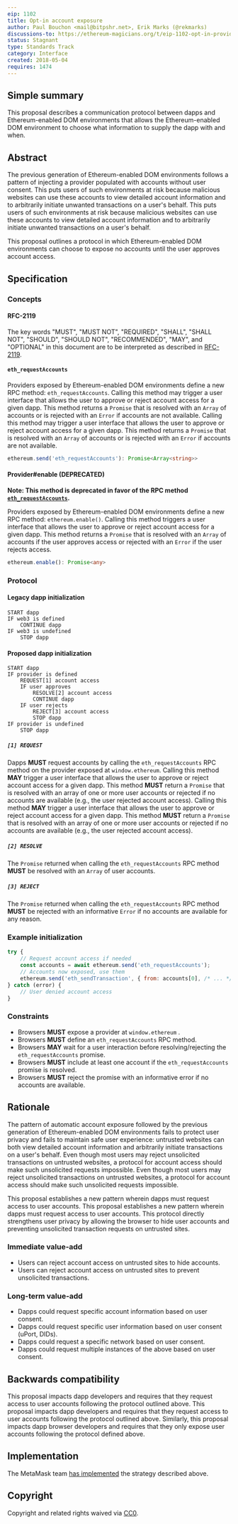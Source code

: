 ```yaml
---
eip: 1102
title: Opt-in account exposure
author: Paul Bouchon <mail@bitpshr.net>, Erik Marks (@rekmarks)
discussions-to: https://ethereum-magicians.org/t/eip-1102-opt-in-provider-access/414
status: Stagnant
type: Standards Track
category: Interface
created: 2018-05-04
requires: 1474
---
```


## Simple summary

This proposal describes a communication protocol between dapps and Ethereum-enabled DOM environments that allows the Ethereum-enabled DOM environment to choose what information to supply the dapp with and when.

## Abstract

The previous generation of Ethereum-enabled DOM environments follows a pattern of injecting a provider populated with accounts without user consent. This puts users of such environments at risk because malicious websites can use these accounts to view detailed account information and to arbitrarily initiate unwanted transactions on a user's behalf. This puts users of such environments at risk because malicious websites can use these accounts to view detailed account information and to arbitrarily initiate unwanted transactions on a user's behalf.

This proposal outlines a protocol in which Ethereum-enabled DOM environments can choose to expose no accounts until the user approves account access.

## Specification

### Concepts

#### RFC-2119

The key words "MUST", "MUST NOT", "REQUIRED", "SHALL", "SHALL NOT", "SHOULD", "SHOULD NOT", "RECOMMENDED",  "MAY", and "OPTIONAL" in this document are to be interpreted as described in [RFC-2119](https://www.ietf.org/rfc/rfc2119.txt).

#### `eth_requestAccounts`

Providers exposed by Ethereum-enabled DOM environments define a new RPC method: `eth_requestAccounts`. Calling this method may trigger a user interface that allows the user to approve or reject account access for a given dapp. This method returns a `Promise` that is resolved with an `Array` of accounts or is rejected with an `Error` if accounts are not available. Calling this method may trigger a user interface that allows the user to approve or reject account access for a given dapp. This method returns a `Promise` that is resolved with an `Array` of accounts or is rejected with an `Error` if accounts are not available.

```typescript
ethereum.send('eth_requestAccounts'): Promise<Array<string>>
```

#### Provider#enable (DEPRECATED)

**Note: This method is deprecated in favor of the RPC method [`eth_requestAccounts`](#eth_requestaccounts).**

Providers exposed by Ethereum-enabled DOM environments define a new RPC method: `ethereum.enable()`. Calling this method triggers a user interface that allows the user to approve or reject account access for a given dapp. This method returns a `Promise` that is resolved with an `Array` of accounts if the user approves access or rejected with an `Error` if the user rejects access.

```typescript
ethereum.enable(): Promise<any>
```

### Protocol

#### Legacy dapp initialization

```
START dapp
IF web3 is defined
    CONTINUE dapp
IF web3 is undefined
    STOP dapp
```

#### Proposed dapp initialization

```
START dapp
IF provider is defined
    REQUEST[1] account access
    IF user approves
        RESOLVE[2] account access
        CONTINUE dapp
    IF user rejects
        REJECT[3] account access
        STOP dapp
IF provider is undefined
    STOP dapp
```

##### `[1] REQUEST`

Dapps **MUST** request accounts by calling the `eth_requestAccounts` RPC method on the provider exposed at `window.ethereum`. Calling this method **MAY** trigger a user interface that allows the user to approve or reject account access for a given dapp. This method **MUST** return a `Promise` that is resolved with an array of one or more user accounts or rejected if no accounts are available (e.g., the user rejected account access). Calling this method **MAY** trigger a user interface that allows the user to approve or reject account access for a given dapp. This method **MUST** return a `Promise` that is resolved with an array of one or more user accounts or rejected if no accounts are available (e.g., the user rejected account access).

##### `[2] RESOLVE`

The `Promise` returned when calling the `eth_requestAccounts` RPC method **MUST** be resolved with an `Array` of user accounts.

##### `[3] REJECT`

The `Promise` returned when calling the `eth_requestAccounts` RPC method **MUST** be rejected with an informative `Error` if no accounts are available for any reason.

### Example initialization

```js
try {
    // Request account access if needed
    const accounts = await ethereum.send('eth_requestAccounts');
    // Accounts now exposed, use them
    ethereum.send('eth_sendTransaction', { from: accounts[0], /* ... */ })
} catch (error) {
    // User denied account access
}
```

### Constraints

* Browsers **MUST** expose a provider at `window.ethereum` .
* Browsers **MUST** define an `eth_requestAccounts` RPC method.
* Browsers **MAY** wait for a user interaction before resolving/rejecting the `eth_requestAccounts` promise.
* Browsers **MUST** include at least one account if the `eth_requestAccounts` promise is resolved.
* Browsers **MUST** reject the promise with an informative error if no accounts are available.

## Rationale

The pattern of automatic account exposure followed by the previous generation of Ethereum-enabled DOM environments fails to protect user privacy and fails to maintain safe user experience: untrusted websites can both view detailed account information and arbitrarily initiate transactions on a user's behalf. Even though most users may reject unsolicited transactions on untrusted websites, a protocol for account access should make such unsolicited requests impossible. Even though most users may reject unsolicited transactions on untrusted websites, a protocol for account access should make such unsolicited requests impossible.

This proposal establishes a new pattern wherein dapps must request access to user accounts. This proposal establishes a new pattern wherein dapps must request access to user accounts. This protocol directly strengthens user privacy by allowing the browser to hide user accounts and preventing unsolicited transaction requests on untrusted sites.

### Immediate value-add

* Users can reject account access on untrusted sites to hide accounts.
* Users can reject account access on untrusted sites to prevent unsolicited transactions.

### Long-term value-add

* Dapps could request specific account information based on user consent.
* Dapps could request specific user information based on user consent (uPort, DIDs).
* Dapps could request a specific network based on user consent.
* Dapps could request multiple instances of the above based on user consent.

## Backwards compatibility

This proposal impacts dapp developers and requires that they request access to user accounts following the protocol outlined above. This proposal impacts dapp developers and requires that they request access to user accounts following the protocol outlined above. Similarly, this proposal impacts dapp browser developers and requires that they only expose user accounts following the protocol defined above.

## Implementation

The MetaMask team [has implemented](https://github.com/MetaMask/metamask-extension/pull/4703) the strategy described above.

## Copyright

Copyright and related rights waived via [CC0](../LICENSE.md).

